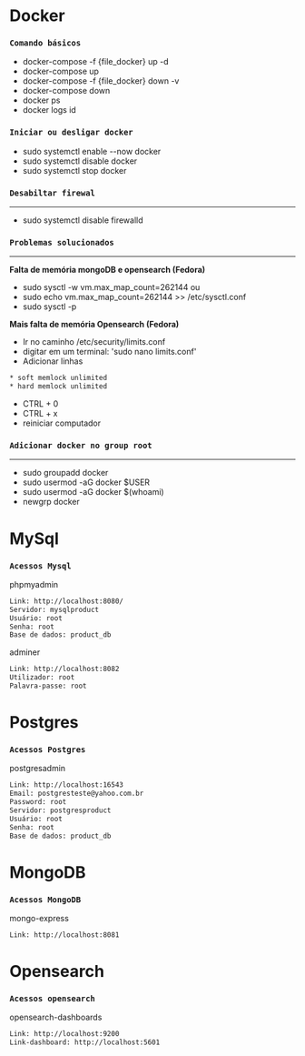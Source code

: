 # Docker

### **`Comando básicos`**

* docker-compose -f {file_docker} up -d
* docker-compose up
* docker-compose -f {file_docker} down -v
* docker-compose down
* docker ps
* docker logs id

### **`Iniciar ou desligar docker`**

* sudo systemctl enable --now docker
* sudo systemctl disable docker
* sudo systemctl stop docker

### **`Desabiltar firewal`**
---

* sudo systemctl disable firewalld

### **`Problemas solucionados`**
---

**Falta de memória mongoDB e opensearch (Fedora)**
* sudo sysctl -w vm.max_map_count=262144 ou
* sudo echo vm.max_map_count=262144 >> /etc/sysctl.conf
* sudo sysctl -p

**Mais falta de memória Opensearch (Fedora)**
* Ir no caminho /etc/security/limits.conf
* digitar em um terminal: 'sudo nano limits.conf'
* Adicionar linhas

```bash
* soft memlock unlimited
* hard memlock unlimited
```

* CTRL + 0
* CTRL + x
* reiniciar computador

### **`Adicionar docker no group root`**
---

* sudo groupadd docker
* sudo usermod -aG docker $USER
* sudo usermod -aG docker $(whoami)
* newgrp docker

# MySql

### **`Acessos Mysql`**

phpmyadmin

```bash
Link: http://localhost:8080/
Servidor: mysqlproduct
Usuário: root
Senha: root
Base de dados: product_db
```

adminer

```bash
Link: http://localhost:8082
Utilizador: root
Palavra-passe: root
```

# Postgres

### **`Acessos Postgres`**

postgresadmin

```bash
Link: http://localhost:16543
Email: postgresteste@yahoo.com.br
Password: root
Servidor: postgresproduct
Usuário: root
Senha: root
Base de dados: product_db
```
# MongoDB

### **`Acessos MongoDB`**

mongo-express

```bash
Link: http://localhost:8081
```

# Opensearch

### **`Acessos opensearch`**

opensearch-dashboards

```bash
Link: http://localhost:9200
Link-dashboard: http://localhost:5601
```